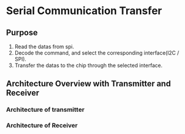 # Serial Communication Transfer

## Purpose
1. Read the datas from spi.
2. Decode the command, and select the corresponding interface(I2C / SPI).
3. Transfer the datas to the chip through the selected interface.

## Architecture Overview with Transmitter and Receiver

### Architecture of transmitter

### Architecture of Receiver



